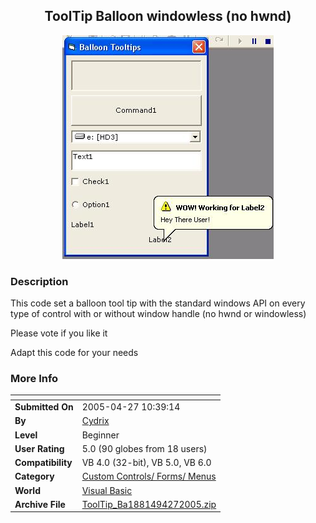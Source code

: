 ﻿<div align="center">

## ToolTip Balloon windowless \(no hwnd\)

<img src="PIC20054271052374159.JPG">
</div>

### Description

This code set a balloon tool tip with the standard windows API on every type of control with or without window handle (no hwnd or windowless)

Please vote if you like it

Adapt this code for your needs
 
### More Info
 


<span>             |<span>
---                |---
**Submitted On**   |2005-04-27 10:39:14
**By**             |[Cydrix](https://github.com/Planet-Source-Code/PSCIndex/blob/master/ByAuthor/cydrix.md)
**Level**          |Beginner
**User Rating**    |5.0 (90 globes from 18 users)
**Compatibility**  |VB 4\.0 \(32\-bit\), VB 5\.0, VB 6\.0
**Category**       |[Custom Controls/ Forms/  Menus](https://github.com/Planet-Source-Code/PSCIndex/blob/master/ByCategory/custom-controls-forms-menus__1-4.md)
**World**          |[Visual Basic](https://github.com/Planet-Source-Code/PSCIndex/blob/master/ByWorld/visual-basic.md)
**Archive File**   |[ToolTip\_Ba1881494272005\.zip](https://github.com/Planet-Source-Code/cydrix-tooltip-balloon-windowless-no-hwnd__1-60232/archive/master.zip)








